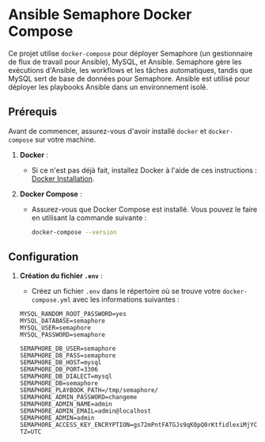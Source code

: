 # Ansible Semaphore Docker Compose

Ce projet utilise `docker-compose` pour déployer Semaphore (un gestionnaire de flux de travail pour Ansible), MySQL, et Ansible. Semaphore gère les exécutions d'Ansible, les workflows et les tâches automatiques, tandis que MySQL sert de base de données pour Semaphore. Ansible est utilisé pour déployer les playbooks Ansible dans un environnement isolé.

## Prérequis

Avant de commencer, assurez-vous d'avoir installé `docker` et `docker-compose` sur votre machine.

1. **Docker** :
   - Si ce n'est pas déjà fait, installez Docker à l'aide de ces instructions : [Docker Installation](https://docs.docker.com/get-docker/).

2. **Docker Compose** :
   - Assurez-vous que Docker Compose est installé. Vous pouvez le faire en utilisant la commande suivante :
     ```bash
     docker-compose --version
     ```

## Configuration

1. **Création du fichier `.env`** :
   - Créez un fichier `.env` dans le répertoire où se trouve votre `docker-compose.yml` avec les informations suivantes :

   ```env
   MYSQL_RANDOM_ROOT_PASSWORD=yes
   MYSQL_DATABASE=semaphore
   MYSQL_USER=semaphore
   MYSQL_PASSWORD=semaphore

   SEMAPHORE_DB_USER=semaphore
   SEMAPHORE_DB_PASS=semaphore
   SEMAPHORE_DB_HOST=mysql
   SEMAPHORE_DB_PORT=3306
   SEMAPHORE_DB_DIALECT=mysql
   SEMAPHORE_DB=semaphore
   SEMAPHORE_PLAYBOOK_PATH=/tmp/semaphore/
   SEMAPHORE_ADMIN_PASSWORD=changeme
   SEMAPHORE_ADMIN_NAME=admin
   SEMAPHORE_ADMIN_EMAIL=admin@localhost
   SEMAPHORE_ADMIN=admin
   SEMAPHORE_ACCESS_KEY_ENCRYPTION=gs72mPntFATGJs9qK0pQ0rKtfidlexiMjYCH9gWKhTU=
   TZ=UTC

